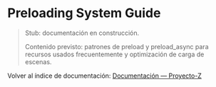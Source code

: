 # Preloading System Guide

> Stub: documentación en construcción.
>
> Contenido previsto: patrones de preload y preload_async para recursos usados frecuentemente y optimización de carga de escenas.

Volver al índice de documentación: [Documentación — Proyecto-Z](../README.md)
